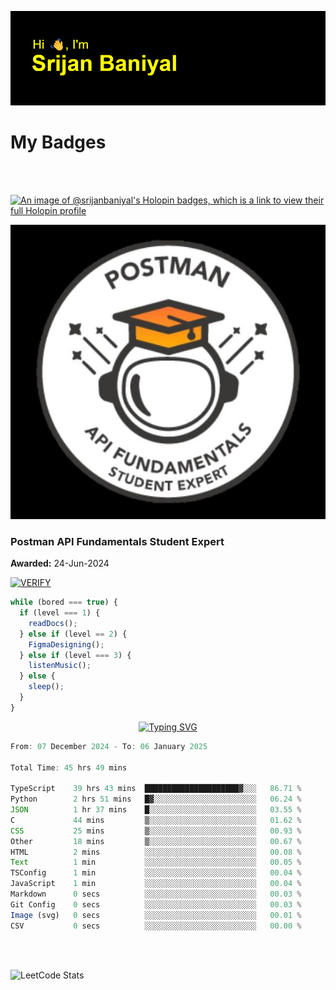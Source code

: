 ![Header](./header.png)

# My Badges

<Br />
<Br />

[![An image of @srijanbaniyal's Holopin badges, which is a link to view their full Holopin profile](https://holopin.me/srijanbaniyal)](https://holopin.io/@srijanbaniyal)

[![Postman API Fundamentals Student Expert](/Postman.jpeg)](https://api.badgr.io/public/assertions/r9BLLy0oTfKJBbkGuDI1zA)

### Postman API Fundamentals Student Expert

**Awarded:** 24-Jun-2024

[![VERIFY](https://img.shields.io/badge/VERIFY-blue)](https://badgecheck.io?url=https%3A%2F%2Fapi.badgr.io%2Fpublic%2Fassertions%2Fr9BLLy0oTfKJBbkGuDI1zA)

```javascript
while (bored === true) {
  if (level === 1) {
    readDocs();
  } else if (level == 2) {
    FigmaDesigning();
  } else if (level === 3) {
    listenMusic();
  } else {
    sleep();
  }
}
```

<p align="center">
  <a href="https://git.io/typing-svg"><img src="https://readme-typing-svg.demolab.com?font=Tilt+Prism&size=30&pause=1000&color=0FF75B&center=true&vCenter=true&width=800&height=80&lines=Time+spent+on+various+Programming+languages" alt="Typing SVG" /></a>
</p>

<!--START_SECTION:waka-->

```TypeScript
From: 07 December 2024 - To: 06 January 2025

Total Time: 45 hrs 49 mins

TypeScript    39 hrs 43 mins  █████████████████████▓░░░   86.71 %
Python        2 hrs 51 mins   █▓░░░░░░░░░░░░░░░░░░░░░░░   06.24 %
JSON          1 hr 37 mins    █░░░░░░░░░░░░░░░░░░░░░░░░   03.55 %
C             44 mins         ▒░░░░░░░░░░░░░░░░░░░░░░░░   01.62 %
CSS           25 mins         ▒░░░░░░░░░░░░░░░░░░░░░░░░   00.93 %
Other         18 mins         ▒░░░░░░░░░░░░░░░░░░░░░░░░   00.67 %
HTML          2 mins          ░░░░░░░░░░░░░░░░░░░░░░░░░   00.08 %
Text          1 min           ░░░░░░░░░░░░░░░░░░░░░░░░░   00.05 %
TSConfig      1 min           ░░░░░░░░░░░░░░░░░░░░░░░░░   00.04 %
JavaScript    1 min           ░░░░░░░░░░░░░░░░░░░░░░░░░   00.04 %
Markdown      0 secs          ░░░░░░░░░░░░░░░░░░░░░░░░░   00.03 %
Git Config    0 secs          ░░░░░░░░░░░░░░░░░░░░░░░░░   00.03 %
Image (svg)   0 secs          ░░░░░░░░░░░░░░░░░░░░░░░░░   00.01 %
CSV           0 secs          ░░░░░░░░░░░░░░░░░░░░░░░░░   00.00 %
```

<!--END_SECTION:waka-->

<Br />
<Br />

![LeetCode Stats](https://leetcard.jacoblin.cool/Srijan-Baniyal?theme=dark&font=Rasa&ext=contest)
